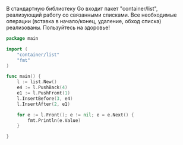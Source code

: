 В стандартную библиотеку Go входит пакет "container/list", реализующий работу со связанными списками. Все необходимые операции (вставка в начало/конец, удаление, обход списка) реализованы. Пользуйтесь на здоровье!

```go
package main

import (
	"container/list"
	"fmt"
)

func main() {
	l := list.New()
	e4 := l.PushBack(4)
	e1 := l.PushFront(1)
	l.InsertBefore(3, e4)
	l.InsertAfter(2, e1)

	for e := l.Front(); e != nil; e = e.Next() {
		fmt.Println(e.Value)
	}

}
```